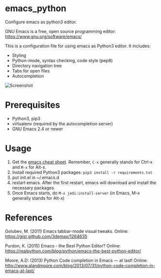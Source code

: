 # emacs_python
Configure emacs as python3 editor.

GNU Emacs is a free, open source programming editor: https://www.gnu.org/software/emacs/

This is a configuration file for using emacs as Python3 editor. It includes:
* Styling
* Python-mode, syntax checking, code style (pep8)
* Directory navigation tree
* Tabs for open files
* Autocompletion

![Screenshot](https://user-images.githubusercontent.com/679068/32171165-8b0b3728-bd77-11e7-8ca4-ad460faa6a11.png)

# Prerequisites
* Python3, pip3
* virtualenv (required by the autocompletion server)
* GNU Emacs 2.4 or newer

# Usage
1. Get the [emacs cheat sheet](https://www.gnu.org/software/emacs/refcards/pdf/refcard.pdf). Remember, `C-x` generally stands for Ctrl-x and `M-x` for Alt-x. 
2. Install required Python3 packages: `pip3 install -r requirements.txt`
3. put init.el in ~/.emacs.d
4. restart emacs. After the first restart, emacs will download and install the necessary packages.
5. Once Emacs starts, do `M-x jedi:install-server` (in Emacs, M-x generally stands for Alt-x)

# References
Golubev, M. (2011) Emacs tabbar-mode visual tweaks. Online: https://gist.github.com/3demax/1264635 

Purdon​, K. (2015) Emacs - the Best Python Editor? Online: https://realpython.com/blog/python/emacs-the-best-python-editor/

Moore, A.D: (2013) Python Code completion in Emacs — at last! Online: http://www.alandmoore.com/blog/2013/07/31/python-code-completion-in-emacs-at-last/
